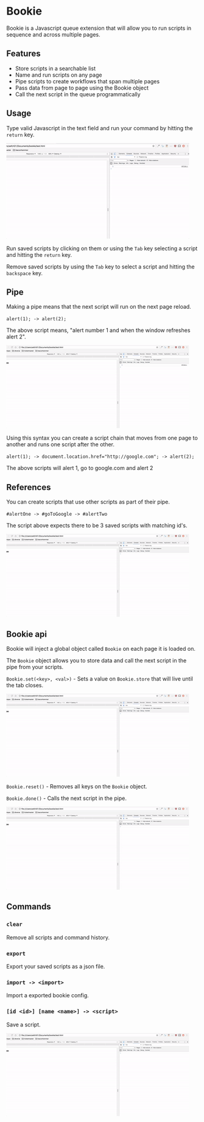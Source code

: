 # Bookie
Bookie is a Javascript queue extension that will allow you to run scripts
in sequence and across multiple pages.

## Features

* Store scripts in a searchable list
* Name and run scripts on any page
* Pipe scripts to create workflows that span multiple pages
* Pass data from page to page using the Bookie object
* Call the next script in the queue programmatically 

## Usage

Type valid Javascript in the text field and run your command by hitting the `return` key.

![run demo](run_command.gif "Run script demo")

Run saved scripts by clicking on them or using the `Tab` key selecting a script and hitting the `return` key.

Remove saved scripts by using the `Tab` key to select a script and hitting the `backspace` key.

## Pipe

Making a pipe means that the next script will run on the next page reload.

`alert(1); -> alert(2);`

The above script means, "alert number 1 and when the window refreshes alert 2".

![pipe demo](pipe_commands.gif "Pipe demo")

Using this syntax you can create a script chain that moves from one page to another and runs one script after the other.

`alert(1); -> document.location.href="http://google.com"; -> alert(2);`

The above scripts will alert 1, go to google.com and alert 2

## References

You can create scripts that use other scripts as part of their pipe.

`#alertOne -> #goToGoogle -> #alertTwo`

The script above expects there to be 3 saved scripts with matching id's.

![run by id demo](run_script_by_id.gif "Run by id demo")

## Bookie api

Bookie will inject a global object called `Bookie` on each page it is loaded on.

The `Bookie` object allows you to store data and call the next script in the pipe from your scripts.

`Bookie.set(<key>, <val>)` - Sets a value on `Bookie.store` that will live until the tab closes.

![store demo](bookie_store.gif "Store demo")

`Bookie.reset()` - Removes all keys on the `Bookie` object.

`Bookie.done()` - Calls the next script in the pipe.

![done demo](bookie_done.gif "done demo")

## Commands

### `clear` 
Remove all scripts and command history.

### `export` 
Export your saved scripts as a json file.

### `import -> <import>` 
Import a exported bookie config.

### `[id <id>] [name <name>] -> <script>` 
Save a script.

![save demo](name_script.gif "Save demo")
